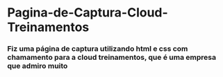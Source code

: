 # Pagina-de-Captura-Cloud-Treinamentos
<h3>Fiz uma página de captura utilizando html e css com chamamento para a cloud treinamentos, que é uma empresa que admiro muito</h3>
